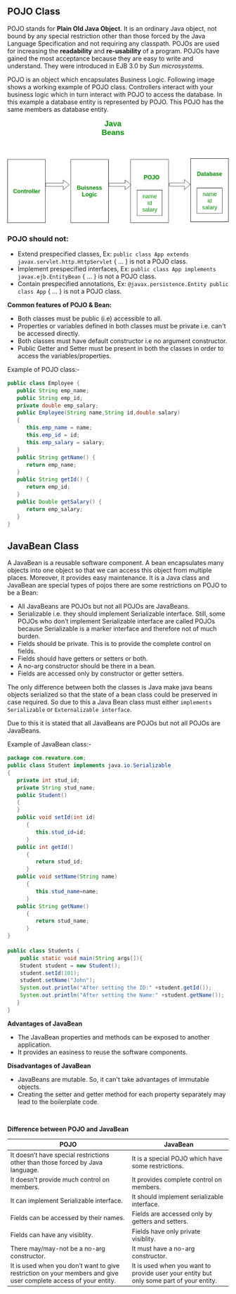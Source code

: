 ## POJO Class
POJO stands for **Plain Old Java Object**. It is an ordinary Java object, not bound by any special restriction other than those forced by the Java Language Specification and not requiring any classpath. POJOs are used for increasing the **readability** and **re-usability** of a program. POJOs have gained the most acceptance because they are easy to write and understand. They were introduced in EJB 3.0 by _Sun microsystems_.

POJO is an object which encapsulates Business Logic. Following image shows a working example of POJO class. Controllers interact with your business logic which in turn interact with POJO to access the database. In this example a database entity is represented by POJO. This POJO has the same members as database entity.

![](./images/Pojo-Vs-JavaBean.PNG)

### POJO should not:

* Extend prespecified classes, Ex: `public class App extends javax.servlet.http.HttpServlet` { … } is not a POJO class.
* Implement prespecified interfaces, Ex: `public class App implements javax.ejb.EntityBean` { … } is not a POJO class.
* Contain prespecified annotations, Ex: `@javax.persistence.Entity public class App` { … } is not a POJO class.

**Common features of POJO & Bean:**

* Both classes must be public (i.e) accessible to all.
* Properties or variables defined in both classes must be private i.e. can't be accessed directly.
* Both classes must have default constructor i.e no argument constructor.
* Public Getter and Setter must be present in both the classes in order to access the variables/properties.

Example of POJO class:-
```java
public class Employee {
   public String emp_name;
   public String emp_id;
   private double emp_salary;
   public Employee(String name,String id,double salary) 
   {
      this.emp_name = name;
      this.emp_id = id;
      this.emp_salary = salary;
   }
   public String getName() {
      return emp_name;
   }
   public String getId() {
      return emp_id;
   }
   public Double getSalary() {
      return emp_salary;
   }
}
```
## JavaBean Class

A JavaBean is a reusable software component. A bean encapsulates many objects into one object so that we can access this object from multiple places. Moreover, it provides easy maintenance. It is a Java class and JavaBean are special types of pojos there are some restrictions on POJO to be a Bean:

* All JavaBeans are POJOs but not all POJOs are JavaBeans.
* Serializable i.e. they should implement Serializable interface. Still, some POJOs who don’t implement Serializable interface are called POJOs because Serializable is a marker interface and therefore not of much burden.
* Fields should be private. This is to provide the complete control on fields.
* Fields should have getters or setters or both.
* A no-arg constructor should be there in a bean.
* Fields are accessed only by constructor or getter setters.

The only difference between both the classes is Java make java beans objects serialized so that the state of a bean class could be preserved in case required. So due to this a Java Bean class must either `implements Serializable` or `Externalizable interface`.

Due to this it is stated that all JavaBeans are POJOs but not all POJOs are JavaBeans.

Example of JavaBean class:-
```java
package com.revature.com;
public class Student implements java.io.Serializable 
{
   private int stud_id;
   private String stud_name;
   public Student()
   {
   }
   public void setId(int id)
      {
         this.stud_id=id;
      }
   public int getId()
      {
         return stud_id;
      }
   public void setName(String name)
      {
         this.stud_name=name;
      }
   public String getName()
      {
         return stud_name;
      }
}

public class Students {
   	public static void main(String args[]){
	Student student = new Student();
	student.setId(101);
	student.setName("John");
	System.out.println("After setting the ID:" +student.getId());
	System.out.println("After setting the Name:" +student.getName());
   }
}
```
**Advantages of JavaBean**
* The JavaBean properties and methods can be exposed to another application.
* It provides an easiness to reuse the software components.

**Disadvantages of JavaBean**
* JavaBeans are mutable. So, it can't take advantages of immutable objects.
* Creating the setter and getter method for each property separately may lead to the boilerplate code.

<br>

**Difference between POJO and JavaBean**  

| POJO | JavaBean |
| ------ | ------ |
| It doesn’t have special restrictions other than those forced by Java language. | It is a special POJO which have some restrictions. |
| It doesn’t provide much control on members. | It provides complete control on members.| 
| It can implement Serializable interface. |	 It should implement serializable interface. |
|Fields can be accessed by their names. |	 Fields are accessed only by getters and setters. |
|Fields can have any visiblity. |	Fields have only private visiblity. |
| There may/may-not be a no-arg constructor. | It must have a no-arg constructor. |
|It is used when you don’t want to give restriction on your members and give user complete access of your entity.  | 	It is used when you want to provide user your entity but only some part of your entity.|

